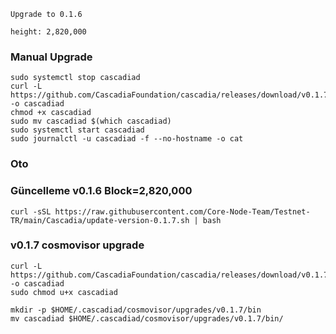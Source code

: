 `Upgrade to 0.1.6`

`height: 2,820,000`

### Manual Upgrade
```
sudo systemctl stop cascadiad
curl -L https://github.com/CascadiaFoundation/cascadia/releases/download/v0.1.7/cascadiad -o cascadiad
chmod +x cascadiad
sudo mv cascadiad $(which cascadiad)
sudo systemctl start cascadiad
sudo journalctl -u cascadiad -f --no-hostname -o cat
```

### Oto

### Güncelleme v0.1.6 Block=2,820,000
```
curl -sSL https://raw.githubusercontent.com/Core-Node-Team/Testnet-TR/main/Cascadia/update-version-0.1.7.sh | bash
```

### v0.1.7 cosmovisor upgrade
```
curl -L https://github.com/CascadiaFoundation/cascadia/releases/download/v0.1.7/cascadiad -o cascadiad
sudo chmod u+x cascadiad

mkdir -p $HOME/.cascadiad/cosmovisor/upgrades/v0.1.7/bin
mv cascadiad $HOME/.cascadiad/cosmovisor/upgrades/v0.1.7/bin/

```
